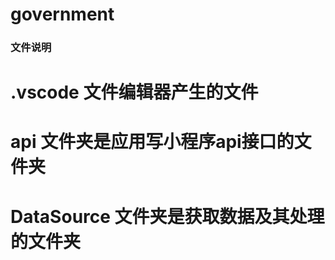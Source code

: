 # government

### 文件说明
# .vscode 文件编辑器产生的文件 
# api 文件夹是应用写小程序api接口的文件夹
# DataSource 文件夹是获取数据及其处理的文件夹
